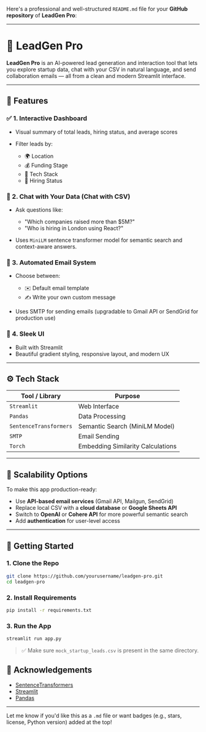 Here's a professional and well-structured `README.md` file for your **GitHub repository** of **LeadGen Pro**:

---

# 🚀 LeadGen Pro

**LeadGen Pro** is an AI-powered lead generation and interaction tool that lets you explore startup data, chat with your CSV in natural language, and send collaboration emails — all from a clean and modern Streamlit interface.

---

## 📌 Features

### ✅ 1. Interactive Dashboard

* Visual summary of total leads, hiring status, and average scores
* Filter leads by:

  * 🌍 Location
  * 💰 Funding Stage
  * 🧠 Tech Stack
  * 👔 Hiring Status

### 💬 2. Chat with Your Data (Chat with CSV)

* Ask questions like:

  * "Which companies raised more than \$5M?"
  * "Who is hiring in London using React?"
* Uses `MiniLM` sentence transformer model for semantic search and context-aware answers.

### 📧 3. Automated Email System

* Choose between:

  * ✉️ Default email template
  * ✍️ Write your own custom message
* Uses SMTP for sending emails (upgradable to Gmail API or SendGrid for production use)

### 🎨 4. Sleek UI

* Built with Streamlit
* Beautiful gradient styling, responsive layout, and modern UX

---

## ⚙️ Tech Stack

| Tool / Library         | Purpose                           |
| ---------------------- | --------------------------------- |
| `Streamlit`            | Web Interface                     |
| `Pandas`               | Data Processing                   |
| `SentenceTransformers` | Semantic Search (MiniLM Model)    |
| `SMTP`                 | Email Sending                     |
| `Torch`                | Embedding Similarity Calculations |

---

## 🔐 Scalability Options

To make this app production-ready:

* Use **API-based email services** (Gmail API, Mailgun, SendGrid)
* Replace local CSV with a **cloud database** or **Google Sheets API**
* Switch to **OpenAI** or **Cohere API** for more powerful semantic search
* Add **authentication** for user-level access

---

## 🚀 Getting Started

### 1. Clone the Repo

```bash
git clone https://github.com/yourusername/leadgen-pro.git
cd leadgen-pro
```

### 2. Install Requirements

```bash
pip install -r requirements.txt
```

### 3. Run the App

```bash
streamlit run app.py
```

> ✅ Make sure `mock_startup_leads.csv` is present in the same directory.


## 🙌 Acknowledgements

* [SentenceTransformers](https://www.sbert.net/)
* [Streamlit](https://streamlit.io/)
* [Pandas](https://pandas.pydata.org/)

---

Let me know if you'd like this as a `.md` file or want badges (e.g., stars, license, Python version) added at the top!
